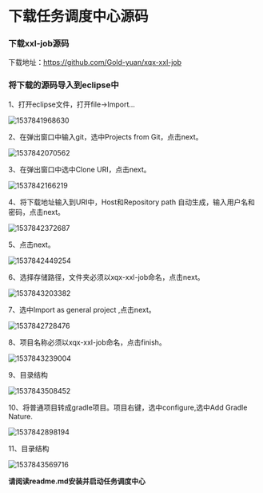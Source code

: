 # 下载任务调度中心源码

### 下载xxl-job源码

下载地址：https://github.com/Gold-yuan/xqx-xxl-job

### 将下载的源码导入到eclipse中

1、打开eclipse文件，打开file->Import...

![1537841968630](C:\Users\IBM_AD~1\AppData\Local\Temp\1537841968630.png)

2、在弹出窗口中输入git，选中Projects from Git，点击next。

![1537842070562](C:\Users\IBM_AD~1\AppData\Local\Temp\1537842070562.png)

3、在弹出窗口中选中Clone URI，点击next。

![1537842166219](C:\Users\IBM_AD~1\AppData\Local\Temp\1537842166219.png)

4、将下载地址输入到URI中，Host和Repository path 自动生成，输入用户名和密码，点击next。

![1537842372687](C:\Users\IBM_AD~1\AppData\Local\Temp\1537842372687.png)

5、点击next。

![1537842449254](C:\Users\IBM_AD~1\AppData\Local\Temp\1537842449254.png)

6、选择存储路径，文件夹必须以xqx-xxl-job命名，点击next。

![1537843203382](C:\Users\IBM_AD~1\AppData\Local\Temp\1537843203382.png)

7、选中Import as general project ,点击next。

![1537842728476](C:\Users\IBM_AD~1\AppData\Local\Temp\1537842728476.png)

8、项目名称必须以xqx-xxl-job命名，点击finish。

![1537843239004](C:\Users\IBM_AD~1\AppData\Local\Temp\1537843239004.png)

9、目录结构

![1537843508452](C:\Users\IBM_AD~1\AppData\Local\Temp\1537843508452.png)

10、将普通项目转成gradle项目。项目右键，选中configure,选中Add Gradle Nature.

![1537842898194](C:\Users\IBM_AD~1\AppData\Local\Temp\1537842898194.png)

11、目录结构

![1537843569716](C:\Users\IBM_AD~1\AppData\Local\Temp\1537843569716.png)

__请阅读readme.md安装并启动任务调度中心__

